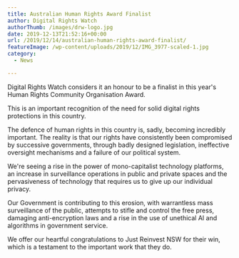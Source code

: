 ```yaml
---
title: Australian Human Rights Award Finalist
author: Digital Rights Watch
authorThumb: /images/drw-logo.jpg
date: 2019-12-13T21:52:16+00:00
url: /2019/12/14/australian-human-rights-award-finalist/
featureImage: /wp-content/uploads/2019/12/IMG_3977-scaled-1.jpg
category:
  - News

---
```

Digital Rights Watch considers it an honour to be a finalist in this year's Human Rights Community Organisation Award.

This is an important recognition of the need for solid digital rights protections in this country.

The defence of human rights in this country is, sadly, becoming incredibly important. The reality is that our rights have consistently been compromised by successive governments, through badly designed legislation, ineffective oversight mechanisms and a failure of our political system.

We're seeing a rise in the power of mono-capitalist technology platforms, an increase in surveillance operations in public and private spaces and the pervasiveness of technology that requires us to give up our individual privacy.

Our Government is contributing to this erosion, with warrantless mass surveillance of the public, attempts to [][1]stifle and control the free press, damaging anti-encryption laws and a rise in the use of unethical AI and algorithms in government service.

We offer our heartful congratulations to Just Reinvest NSW for their win, which is a testament to the important work that they do.

 [1]: https://www.theguardian.com/commentisfree/2019/oct/23/people-have-a-right-to-be-suspicious-of-journalists-self-advocacy-but-press-freedom-is-important
